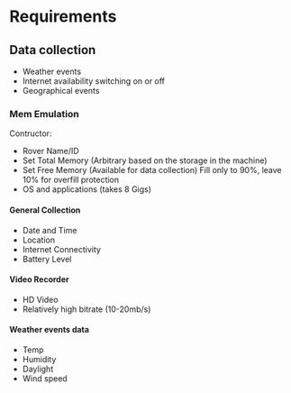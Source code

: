# Requirements

## Data collection

* Weather events
* Internet availability switching on or off
* Geographical events

### Mem Emulation

Contructor:

* Rover Name/ID
* Set Total Memory (Arbitrary based on the storage in the machine)
* Set Free Memory (Available for data collection) Fill only to 90%, leave 10% for overfill protection
* OS and applications (takes 8 Gigs)

#### General Collection

* Date and Time
* Location
* Internet Connectivity
* Battery Level

#### Video Recorder

* HD Video
* Relatively high bitrate (10-20mb/s)

#### Weather events data

* Temp
* Humidity
* Daylight
* Wind speed
